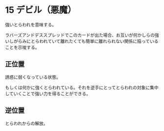 # 15 デビル（悪魔）
強いとらわれを意味する。

ラバーズアンドデススプレッドでこのカードが出た場合、お互いが何かしらの強いしがらみにとらわれていて離れたくても簡単に離れられない関係に陥っていることを示唆する。

## 正位置
誘惑に弱くなっている状態。

もしくは何かに強くとらわれている。それを逆手にとってとらわれの対象に集中していくことで強い力を得ることができる。

## 逆位置
とらわれからの解放。


